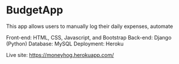 # BudgetApp

This app allows users to manually log their daily expenses, automate

Front-end: HTML, CSS, Javascript, and Bootstrap
Back-end: Django (Python)
Database: MySQL
Deployment: Heroku

Live site: https://moneyhog.herokuapp.com/
